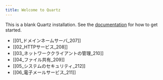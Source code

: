 ```yaml
---
title: Welcome to Quartz
---
```


This is a blank Quartz installation.
See the [documentation](https://quartz.jzhao.xyz) for how to get started.

- [[01_ドメインネームサーバ_207]]
- [[02_HTTPサービス_208]]
- [[03_ネットワーククライアントの管理_210]]
- [[04_ファイル共有_209]]
- [[05_システムのセキュリティ_212]]
- [[06_電子メールサービス_211]]
